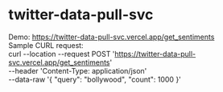 # twitter-data-pull-svc

Demo: https://twitter-data-pull-svc.vercel.app/get_sentiments
</br>
Sample CURL request: </br>
curl --location --request POST 'https://twitter-data-pull-svc.vercel.app/get_sentiments' \
--header 'Content-Type: application/json' \
--data-raw '{
    "query": "bollywood",
    "count": 1000
}'
